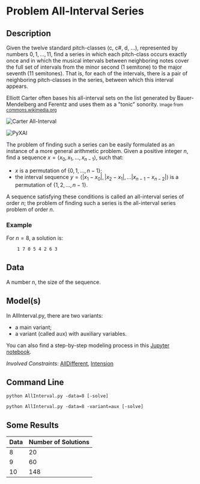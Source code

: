 # Problem All-Interval Series 

## Description 

Given the twelve standard pitch-classes (c, c\#, d, $\dots$), represented by numbers $0,1,\dots,11$, find a series in which each pitch-class occurs exactly once and in which the musical intervals between neighboring notes cover the full set of intervals from the minor second (1 semitone) to the major seventh (11 semitones).
That is, for each of the intervals, there is a pair of neighboring pitch-classes in the series, between which this interval appears.

Elliott Carter often bases his all-interval sets on the list generated by Bauer-Mendelberg and Ferentz and uses them as a "tonic" sonority.
<small> Image from [commons.wikimedia.org](https://commons.wikimedia.org/wiki/File:Carter_all-interval_sets.png) </small>

![Carter All-Interval](https://pycsp.org/assets/notebooks/figures/Carter_all-interval_sets.png)

![PyXAI](http://www.cril.univ-artois.fr/pyxai/assets/figures/pyxai.png)


The problem of finding such a series can be easily formulated as an instance of a more general arithmetic problem.
Given a positive integer $n$, find a sequence $x = \langle x_0, x_1, \dots, x_{n-1} \rangle$, such that:
- $x$ is a permutation of $\{0,1,...,n-1\}$;
- the interval sequence <span>$y = \langle |x_1-x_0|, |x_2-x_1|, ... |x_{n-1}-x_{n-2}| \rangle$</span> is a permutation of $\{1,2,...,n-1\}$.

A sequence satisfying these conditions is called an all-interval series of order $n$; the problem of finding such a series is the all-interval series problem of order $n$.



### Example

For $n=8$, a solution is:
```
    1 7 0 5 4 2 6 3
```


## Data 
A number n, the size of the sequence.

## Model(s) 

In AllInterval.py, there are two variants:
 
 - a main variant;
 - a variant  (called aux) with auxiliary variables.

You can also find a step-by-step modeling process in this [Jupyter notebook](http://pycsp.org/documentation/models/CSP/AllInterval/).

*Involved Constraints*: [AllDifferent](http://pycsp.org//documentation/constraints/AllDifferent/), [Intension](http://pycsp.org//documentation/constraints/Intension/)



## Command Line

```shell
python AllInterval.py -data=8 [-solve]

python AllInterval.py -data=8 -variant=aux [-solve]
```

## Some Results

| Data | Number of Solutions 
| ---  | ---          
| 8    | 20
| 9    | 60
| 10   | 148


